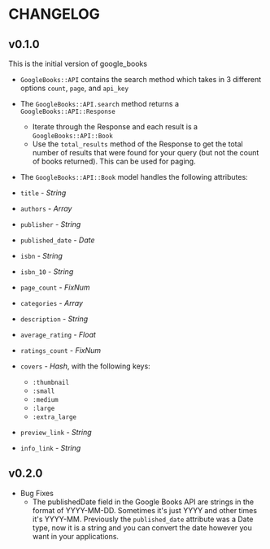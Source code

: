 CHANGELOG
=========

v0.1.0
------
This is the initial version of google_books

*   `GoogleBooks::API` contains the search method which takes in 3 different options `count`, `page`, and `api_key`
*   The `GoogleBooks::API.search` method returns a `GoogleBooks::API::Response`

    *   Iterate through the Response and each result is a `GoogleBooks::API::Book`
    *   Use the `total_results` method of the Response to get the total number of results that were found for your query (but not the count of books returned).  This can be used for paging.
*   The `GoogleBooks::API::Book` model handles the following attributes:
  *   `title` - *String*
  *   `authors` - *Array*
  *   `publisher` - *String*
  *   `published_date` - *Date*
  *   `isbn` - *String*
  *   `isbn_10` - *String*
  *   `page_count` - *FixNum*
  *   `categories` - *Array*
  *   `description` - *String*
  *   `average_rating` - *Float*
  *   `ratings_count` - *FixNum*
  *   `covers` - *Hash*, with the following keys:
        * `:thumbnail`
        * `:small`
        * `:medium`
        * `:large`
        * `:extra_large`
  *   `preview_link` - *String*
  *   `info_link` - *String*

v0.2.0
------
*   Bug Fixes
      *   The publishedDate field in the Google Books API are strings in the format of YYYY-MM-DD. Sometimes it's just YYYY and other times it's YYYY-MM.  Previously the `published_date` attribute was a Date type, now it is a string and you can convert the date however you want in your applications.
